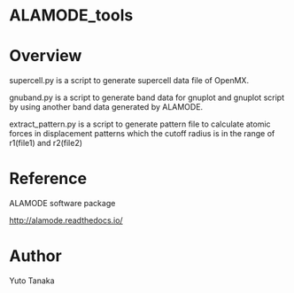 
ALAMODE_tools
====

# Overview

supercell.py is a script to generate supercell data file of OpenMX.

gnuband.py is a script to generate band data for gnuplot and gnuplot script by using another band data generated by ALAMODE.

extract_pattern.py is a script to generate pattern file to calculate atomic forces in displacement patterns which the cutoff radius is in the range of r1(file1) and r2(file2)

# Reference
ALAMODE software package

http://alamode.readthedocs.io/

# Author
Yuto Tanaka 


